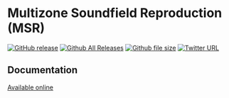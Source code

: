 # Multizone Soundfield Reproduction (MSR)

[![GitHub release](https://img.shields.io/github/release/qubyte/rubidium.svg?style=flat-square)]()
[![Github All Releases](https://img.shields.io/github/downloads/atom/atom/total.svg?style=flat-square)]()
[![Github file size](https://img.shields.io/github/size/webcaetano/craft/build/craft.min.js.svg?style=flat-square)]()
[![Twitter URL](https://img.shields.io/twitter/url/http/shields.io.svg?style=social)](https://twitter.com/intent/tweet?url=https%3A%2F%2Fgithub.com%2FJacobD10%2FMSR&via=_JacobDonley&text=Check%20out%20the%20Multizone%20Soundfield%20Reproduction%20toolbox%20for%20%23MATLAB%21&hashtags=%23software%20%23code%20%23audio)

## Documentation
[Available online](https://www.soundzones.com/jdonley/MSR/doc/html/)